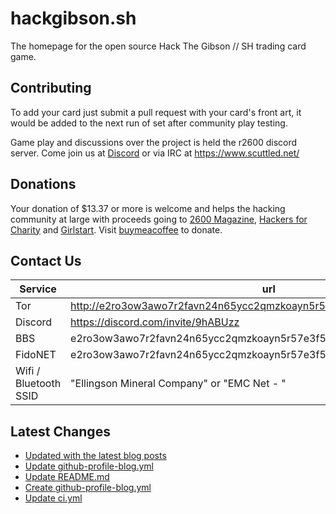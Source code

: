 # hackgibson.sh
The homepage for the open source Hack The Gibson // SH trading card game.


## Contributing

To add your card just submit a pull request with your card's front art, it would be added to the next run of set after community play testing.

Game play and discussions over the project is held the r2600 discord server. Come join us at [Discord](https://discord.com/invite/9hABUzz) or via IRC at https://www.scuttled.net/


## Donations

Your donation of $13.37 or more is welcome and helps the hacking community at large with proceeds going to [2600 Magazine](https://2600.com/), [Hackers for Charity](https://hackersforcharity.org) and [Girlstart](https://girlstart.org).  Visit [buymeacoffee](https://www.buymeacoffee.com/hackgibson.sh) to donate.


## Contact Us

Service | url
-|-
Tor | http://e2ro3ow3awo7r2favn24n65ycc2qmzkoayn5r57e3f56nvjwdcgg32ad.onion
Discord | https://discord.com/invite/9hABUzz
BBS | e2ro3ow3awo7r2favn24n65ycc2qmzkoayn5r57e3f56nvjwdcgg32ad.onion:23
FidoNET | e2ro3ow3awo7r2favn24n65ycc2qmzkoayn5r57e3f56nvjwdcgg32ad.onion:24554
Wifi / Bluetooth SSID | "Ellingson Mineral Company" or "EMC Net - <fidonet address>"

## Latest Changes
<!-- BLOG-POST-LIST:START -->
- [Updated with the latest blog posts](https://github.com/DFW2600/hackgibson.sh/commit/f620ed6dbab160ff6db083f13b7f240a328a5ead)
- [Update github-profile-blog.yml](https://github.com/DFW2600/hackgibson.sh/commit/540a99b11fa965e09711973cf0d85ee170489d08)
- [Update README.md](https://github.com/DFW2600/hackgibson.sh/commit/a38cb180ef918f661c784d2622f6f5e419b98633)
- [Create github-profile-blog.yml](https://github.com/DFW2600/hackgibson.sh/commit/8b39388e2a978e959fb5109e67b0e51bb6afcd91)
- [Update ci.yml](https://github.com/DFW2600/hackgibson.sh/commit/066d09d7037c7c9cbe6d73daf96c8d53d9e3741f)
<!-- BLOG-POST-LIST:END -->
